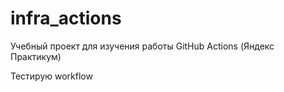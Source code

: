 # infra_actions
Учебный проект для изучения работы GitHub Actions (Яндекс Практикум)

Тестирую workflow
